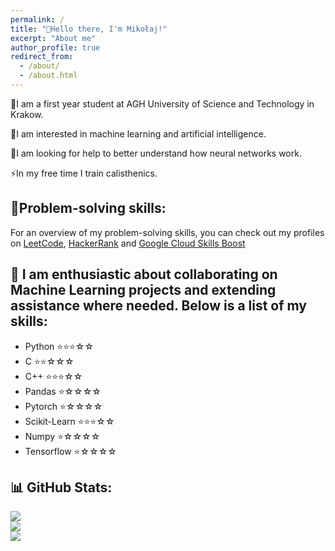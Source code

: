 ```yaml
---
permalink: /
title: "👋Hello there, I'm Mikołaj!"
excerpt: "About me"
author_profile: true
redirect_from: 
  - /about/
  - /about.html
---
```


🔭I am a first year student at AGH University of Science and Technology in Krakow.

🤖I am interested in machine learning and artificial intelligence. 

🤝I am looking for help to better understand how neural networks work.

⚡In my free time I train calisthenics.

## 🔗Problem-solving skills:
  For an overview of my problem-solving skills, you can check out my profiles on [LeetCode](<https://leetcode.com/Mkoek213/>), [HackerRank](<https://www.hackerrank.com/profile/mikolaj_kolek2>) and [Google Cloud Skills Boost](https://www.cloudskillsboost.google/public_profiles/9e31f376-eebe-444d-b65e-8d673b0d17b4)

## 🚀 I am enthusiastic about collaborating on Machine Learning projects and extending assistance where needed. Below is a list of my skills:

- Python ⭐⭐⭐☆☆
- C ⭐⭐☆☆☆
- C++ ⭐⭐⭐☆☆
- Pandas ⭐☆☆☆☆
- Pytorch ⭐☆☆☆☆
- Scikit-Learn ⭐⭐⭐☆☆
- Numpy ⭐☆☆☆☆
- Tensorflow ⭐☆☆☆☆

## 📊 GitHub Stats:
![](https://github-readme-stats.vercel.app/api?username=Mkoek213&theme=dark&hide_border=false&include_all_commits=true&count_private=true)<br/>
![](https://github-readme-streak-stats.herokuapp.com/?user=Mkoek213&theme=dark&hide_border=false)<br/>
![](https://github-readme-stats.vercel.app/api/top-langs/?username=Mkoek213&theme=dark&hide_border=false&include_all_commits=true&count_private=true&layout=compact)
